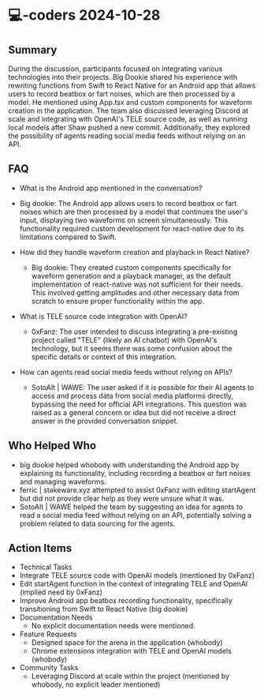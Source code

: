 # 💻-coders 2024-10-28

## Summary

During the discussion, participants focused on integrating various technologies into their projects. Big Dookie shared his experience with rewriting functions from Swift to React Native for an Android app that allows users to record beatbox or fart noises, which are then processed by a model. He mentioned using App.tsx and custom components for waveform creation in the application. The team also discussed leveraging Discord at scale and integrating with OpenAI's TELE source code, as well as running local models after Shaw pushed a new commit. Additionally, they explored the possibility of agents reading social media feeds without relying on an API.

## FAQ

- What is the Android app mentioned in the conversation?
- Big dookie: The Android app allows users to record beatbox or fart noises which are then processed by a model that continues the user's input, displaying two waveforms on screen simultaneously. This functionality required custom development for react-native due to its limitations compared to Swift.

- How did they handle waveform creation and playback in React Native?

    - Big dookie: They created custom components specifically for waveform generation and a playback manager, as the default implementation of react-native was not sufficient for their needs. This involved getting amplitudes and other necessary data from scratch to ensure proper functionality within the app.

- What is TELE source code integration with OpenAI?

    - 0xFanz: The user intended to discuss integrating a pre-existing project called "TELE" (likely an AI chatbot) with OpenAI's technology, but it seems there was some confusion about the specific details or context of this integration.

- How can agents read social media feeds without relying on APIs?
    - SotoAlt | WAWE: The user asked if it is possible for their AI agents to access and process data from social media platforms directly, bypassing the need for official API integrations. This question was raised as a general concern or idea but did not receive a direct answer in the provided conversation snippet.

## Who Helped Who

- big dookie helped whobody with understanding the Android app by explaining its functionality, including recording a beatbox or fart noises and managing waveforms.
- ferric | stakeware.xyz attempted to assist 0xFanz with editing startAgent but did not provide clear help as they were unsure what it was.
- SotoAlt | WAWE helped the team by suggesting an idea for agents to read a social media feed without relying on an API, potentially solving a problem related to data sourcing for the agents.

## Action Items

- Technical Tasks
- Integrate TELE source code with OpenAI models (mentioned by 0xFanz)
- Edit startAgent function in the context of integrating TELE and OpenAI (implied need by 0xFanz)
- Improve Android app beatbox recording functionality, specifically transitioning from Swift to React Native (big dookie)
- Documentation Needs
    - No explicit documentation needs were mentioned.
- Feature Requests
    - Designed space for the arena in the application (whobody)
    - Chrome extensions integration with TELE and OpenAI models (whobody)
- Community Tasks
    - Leveraging Discord at scale within the project (mentioned by whobody, no explicit leader mentioned)
